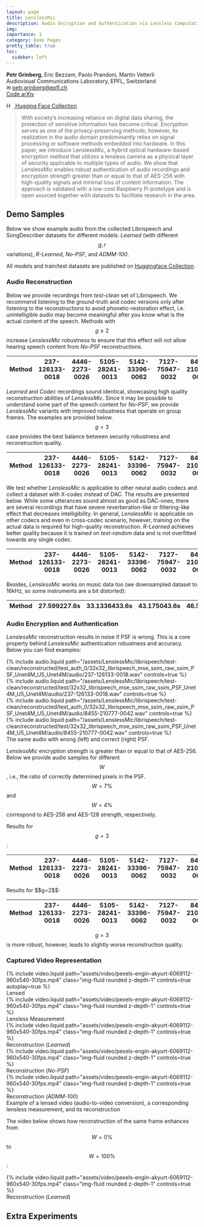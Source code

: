 ```yaml
---
layout: page
title: LenslessMic
description: Audio Encryption and Authentication via Lensless Computational Imaging -- Official Demo Page.
img:
importance: 1
category: Demo Pages
pretty_table: true
toc:
  sidebar: left
---
```


<div class="authors mb-3">
  <strong>Petr Grinberg</strong>,
  Eric Bezzam,
  Paolo Prandoni,
  Martin Vetterli
</div>

<div class="affiliations mb-2">
  Audiovisual Communications Laboratory, EPFL, Switzerland
</div>

<div class="emails mb-4">
  ✉ <a href="mailto:petr.grinberg@epfl.ch">petr.grinberg@epfl.ch</a>
</div>


<div class="d-flex flex-wrap gap-2 my-3">

  <!-- GitHub -->
  <a class="btn btn-dark" href="https://github.com/Blinorot/LenslessMic" target="_blank" rel="noopener">
    <i class="fab fa-github"></i> Code
  </a>

  <!-- arXiv -->
  <a class="btn btn-danger" href="https://arxiv.org/abs/XXXX.XXXXX" target="_blank" rel="noopener">
    <i class="ai ai-arxiv"></i> arXiv
  </a>

  <!-- Hugging Face (custom) -->
  <a class="btn btn-outline-warning d-inline-flex align-items-center"
     href="https://huggingface.co/USER/MODEL" target="_blank" rel="noopener">
    <img src="https://huggingface.co/front/assets/huggingface_logo.svg" alt="HF" style="height:1em; width:auto; margin-right:0.4em;">
    Hugging Face Collection
  </a>

</div>

> With society’s increasing reliance on digital data sharing, the protection of sensitive information has become critical. Encryption serves as one of the privacy-preserving methods; however, its realization in the audio domain predominantly relies on signal processing or software methods embedded into hardware. In this paper, we introduce LenslessMic, a hybrid optical hardware-based encryption method that utilizes a lensless camera as a physical layer of security applicable to multiple types of audio. We show that LenslessMic enables robust authentication of audio recordings and encryption strength greater than or equal to that of AES-256 with high-quality signals and minimal loss of content information. The approach is validated with a low-cost Raspberry Pi prototype and is open sourced together with datasets to facilitate research in the area.

## Demo Samples

Below we show example audio from the collected Librispeech and SongDescriber datasets for different models: *Learned* (with different $$g, r$$ variations), *R-Learned*, *No-PSF*, and *ADMM-100*. 

All models and train/test datasets are published on [Huggingface Collection](TODO).

### Audio Reconstruction
<script>
// Renders a compact audio player; returns HTML for each cell
function audioFormatter(value, row, index) {
  if (!value) return '<span class="text-muted">—</span>';
  // Use a small, consistent size; preload=none keeps the page light
  return `
    <audio controls preload="none" style="width:160px;">
      <source src="${value}" type="audio/mpeg">
      Your browser does not support the audio element.
    </audio>`;
}
</script>

<link rel="stylesheet" href="https://unpkg.com/bootstrap-table@1.22.3/dist/bootstrap-table.min.css">
<script src="https://unpkg.com/bootstrap-table@1.22.3/dist/bootstrap-table.min.js"></script>

Below we provide recordings from *test-clean* set of Librispeech. We recommend listening to the ground-truth and codec versions only after listening to the reconstructions to avoid phonetic-restoration effect, i.e. unintelligible audio may become meaningful after you know what is the actual content of the speech. Methods with $$g \ge 2$$ increase *LenslessMic* robustness to ensure that this effect will not allow hearing speech content from *No-PSF* reconstructions.

<table
  id="audio-table"
  data-toggle="table"
  data-search="false"
  data-pagination="true"
  data-url="{{ '/assets/json/LenslessMic/test_clean_all.json' | relative_url }}"
  data-height="600">
  <thead>
    <tr>
      <th data-field="method" data-sortable="true">Method</th>
      <!-- Each method column uses a formatter to render the audio UI -->
      <th data-field="237-126133-0018"  data-formatter="audioFormatter" data-halign="center" data-align="center">237-126133-0018</th>
      <th data-field="4446-2273-0026"  data-formatter="audioFormatter" data-halign="center" data-align="center">4446-2273-0026</th>
      <th data-field="5105-28241-0013"  data-formatter="audioFormatter" data-halign="center" data-align="center">5105-28241-0013</th>
      <th data-field="5142-33396-0062"  data-formatter="audioFormatter" data-halign="center" data-align="center">5142-33396-0062</th>
      <th data-field="7127-75947-0032"  data-formatter="audioFormatter" data-halign="center" data-align="center">7127-75947-0032</th>
      <th data-field="8455-210777-0042"  data-formatter="audioFormatter" data-halign="center" data-align="center">8455-210777-0042</th>
    </tr>
  </thead>
</table>

*Learned* and *Codec* recordings sound identical, showcasing high quality reconstruction abilities of *LenslessMic*. Since it may be possible to understand some part of the speech content for *No-PSF*, we provide *LenslessMic* variants with improved robustness that operate on group frames. The examples are provided below. $$g=3$$ case provides the best balance between security robustness and reconstruction quality.

<table
  id="audio-table"
  data-toggle="table"
  data-search="false"
  data-pagination="true"
  data-url="{{ '/assets/json/LenslessMic/test_clean_all_group.json' | relative_url }}"
  data-height="760">
  <thead>
    <tr>
      <th data-field="method" data-sortable="true">Method</th>
      <!-- Each method column uses a formatter to render the audio UI -->
      <th data-field="237-126133-0018"  data-formatter="audioFormatter" data-halign="center" data-align="center">237-126133-0018</th>
      <th data-field="4446-2273-0026"  data-formatter="audioFormatter" data-halign="center" data-align="center">4446-2273-0026</th>
      <th data-field="5105-28241-0013"  data-formatter="audioFormatter" data-halign="center" data-align="center">5105-28241-0013</th>
      <th data-field="5142-33396-0062"  data-formatter="audioFormatter" data-halign="center" data-align="center">5142-33396-0062</th>
      <th data-field="7127-75947-0032"  data-formatter="audioFormatter" data-halign="center" data-align="center">7127-75947-0032</th>
      <th data-field="8455-210777-0042"  data-formatter="audioFormatter" data-halign="center" data-align="center">8455-210777-0042</th>
    </tr>
  </thead>
</table>

We test whether *LenslessMic* is applicable to other neural audio codecs and collect a dataset with X-codec instead of DAC. The results are presented below. While some utterances sound almost as good as DAC-ones, there are several recordings that have severe reverberation-like or filtering-like effect that decreases intelligibility. In general, *LenslessMic* is applicable on other codecs and even in cross-codec scenario, however, training on the actual data is required for high-quality reconstruction. *R-Learned* achieves better quality because it is trained on *test-random* data and is not overfitted towards any single codec.

<table
  id="audio-table"
  data-toggle="table"
  data-search="false"
  data-pagination="true"
  data-url="{{ '/assets/json/LenslessMic/test_clean_all_xcodec.json' | relative_url }}"
  data-height="430">
  <thead>
    <tr>
      <th data-field="method" data-sortable="true">Method</th>
      <!-- Each method column uses a formatter to render the audio UI -->
      <th data-field="237-126133-0018"  data-formatter="audioFormatter" data-halign="center" data-align="center">237-126133-0018</th>
      <th data-field="4446-2273-0026"  data-formatter="audioFormatter" data-halign="center" data-align="center">4446-2273-0026</th>
      <th data-field="5105-28241-0013"  data-formatter="audioFormatter" data-halign="center" data-align="center">5105-28241-0013</th>
      <th data-field="5142-33396-0062"  data-formatter="audioFormatter" data-halign="center" data-align="center">5142-33396-0062</th>
      <th data-field="7127-75947-0032"  data-formatter="audioFormatter" data-halign="center" data-align="center">7127-75947-0032</th>
      <th data-field="8455-210777-0042"  data-formatter="audioFormatter" data-halign="center" data-align="center">8455-210777-0042</th>
    </tr>
  </thead>
</table>

Besides, *LenslessMic* works on music data too (we downsampled dataset to 16kHz, so some instruments are a bit distorted):
<table
  id="audio-table"
  data-toggle="table"
  data-search="false"
  data-pagination="true"
  data-url="{{ '/assets/json/LenslessMic/test_clean_all_music.json' | relative_url }}"
  data-height="430">
  <thead>
    <tr>
      <th data-field="method" data-sortable="true">Method</th>
      <!-- Each method column uses a formatter to render the audio UI -->
      <th data-field="27.599227.6s"  data-formatter="audioFormatter" data-halign="center" data-align="center">27.599227.6s</th>
      <th data-field="33.1336433.6s"  data-formatter="audioFormatter" data-halign="center" data-align="center">33.1336433.6s </th>
      <th data-field="43.175043.6s"  data-formatter="audioFormatter" data-halign="center" data-align="center">43.175043.6s</th>
      <th data-field="46.5346.6s"  data-formatter="audioFormatter" data-halign="center" data-align="center">46.5346.6s</th>
      <th data-field="56.76656.6s"  data-formatter="audioFormatter" data-halign="center" data-align="center">56.76656.6s</th>
    </tr>
  </thead>
</table>


### Audio Encryption and Authentication

*LenslessMic* reconstruction results in noise if PSF is wrong. This is a core property behind *LenslessMic* authentication robustness and accuracy. Below you can find examples:

<div class="row mt-3">
    <div class="col-sm mt-3 mt-md-0">
        {% include audio.liquid path="/assets/LenslessMic/librispeech/test-clean/reconstructed/test_auth_0/32x32_librispeech_mse_ssim_raw_ssim_PSF_Unet4M_U5_Unet4M/audio/237-126133-0018.wav" controls=true %}
    </div>
    <div class="col-sm mt-3 mt-md-0">
        {% include audio.liquid path="/assets/LenslessMic/librispeech/test-clean/reconstructed/test/32x32_librispeech_mse_ssim_raw_ssim_PSF_Unet4M_U5_Unet4M/audio/237-126133-0018.wav" controls=true %}
    </div>
</div>
<div class="row mt-3">
    <div class="col-sm mt-3 mt-md-0">
        {% include audio.liquid path="/assets/LenslessMic/librispeech/test-clean/reconstructed/test_auth_0/32x32_librispeech_mse_ssim_raw_ssim_PSF_Unet4M_U5_Unet4M/audio/8455-210777-0042.wav" controls=true %}
    </div>
    <div class="col-sm mt-3 mt-md-0">
        {% include audio.liquid path="/assets/LenslessMic/librispeech/test-clean/reconstructed/test/32x32_librispeech_mse_ssim_raw_ssim_PSF_Unet4M_U5_Unet4M/audio/8455-210777-0042.wav" controls=true %}
    </div>
</div>
<div class="caption">
    The same audio with wrong (left) and correct (right) PSF.
</div>

*LenslessMic* encryption strength is greater than or equal to that of AES-256. Below we provide audio samples for different $$W$$, i.e., the ratio of correctly determined pixels in the PSF. $$W=7\%$$ and $$W=4\%$$ correspond to AES-256 and AES-128 strength, respectively.

Results for $$g=3$$:
<table
  id="audio-table"
  data-toggle="table"
  data-search="false"
  data-pagination="true"
  data-url="{{ '/assets/json/LenslessMic/test_clean_all_psf_error_g_3.json' | relative_url }}"
  data-height="430">
  <thead>
    <tr>
      <th data-field="method" data-sortable="true">Method</th>
      <!-- Each method column uses a formatter to render the audio UI -->
      <th data-field="237-126133-0018"  data-formatter="audioFormatter" data-halign="center" data-align="center">237-126133-0018</th>
      <th data-field="4446-2273-0026"  data-formatter="audioFormatter" data-halign="center" data-align="center">4446-2273-0026</th>
      <th data-field="5105-28241-0013"  data-formatter="audioFormatter" data-halign="center" data-align="center">5105-28241-0013</th>
      <th data-field="5142-33396-0062"  data-formatter="audioFormatter" data-halign="center" data-align="center">5142-33396-0062</th>
      <th data-field="7127-75947-0032"  data-formatter="audioFormatter" data-halign="center" data-align="center">7127-75947-0032</th>
      <th data-field="8455-210777-0042"  data-formatter="audioFormatter" data-halign="center" data-align="center">8455-210777-0042</th>
    </tr>
  </thead>
</table>
Results for $$g=2$$:
<table
  id="audio-table"
  data-toggle="table"
  data-search="false"
  data-pagination="true"
  data-url="{{ '/assets/json/LenslessMic/test_clean_all_psf_error_g_2.json' | relative_url }}"
  data-height="430">
  <thead>
    <tr>
      <th data-field="method" data-sortable="true">Method</th>
      <!-- Each method column uses a formatter to render the audio UI -->
      <th data-field="237-126133-0018"  data-formatter="audioFormatter" data-halign="center" data-align="center">237-126133-0018</th>
      <th data-field="4446-2273-0026"  data-formatter="audioFormatter" data-halign="center" data-align="center">4446-2273-0026</th>
      <th data-field="5105-28241-0013"  data-formatter="audioFormatter" data-halign="center" data-align="center">5105-28241-0013</th>
      <th data-field="5142-33396-0062"  data-formatter="audioFormatter" data-halign="center" data-align="center">5142-33396-0062</th>
      <th data-field="7127-75947-0032"  data-formatter="audioFormatter" data-halign="center" data-align="center">7127-75947-0032</th>
      <th data-field="8455-210777-0042"  data-formatter="audioFormatter" data-halign="center" data-align="center">8455-210777-0042</th>
    </tr>
  </thead>
</table>

$$g=3$$ is more robust, however, leads to slightly worse reconstruction quality.


### Captured Video Representation

<div class="row mt-3">
    <div class="col-sm mt-3 mt-md-0">
        {% include video.liquid path="assets/video/pexels-engin-akyurt-6069112-960x540-30fps.mp4" class="img-fluid rounded z-depth-1" controls=true autoplay=true %}
        <div class="caption">
            Lensed
        </div>
    </div>
    <div class="col-sm mt-3 mt-md-0">
        {% include video.liquid path="assets/video/pexels-engin-akyurt-6069112-960x540-30fps.mp4" class="img-fluid rounded z-depth-1" controls=true %}
        <div class="caption">
            Lensless Measurement
        </div>
    </div>
</div>
<div class="row mt-3">
    <div class="col-sm mt-3 mt-md-0">
        {% include video.liquid path="assets/video/pexels-engin-akyurt-6069112-960x540-30fps.mp4" class="img-fluid rounded z-depth-1" controls=true %}
        <div class="caption">
            Reconstruction (<em>Learned</em>)
        </div>
    </div>
    <div class="col-sm mt-3 mt-md-0">
        {% include video.liquid path="assets/video/pexels-engin-akyurt-6069112-960x540-30fps.mp4" class="img-fluid rounded z-depth-1" controls=true %}
        <div class="caption">
            Reconstruction (<em>No-PSF</em>)
        </div>
    </div>
    <div class="col-sm mt-3 mt-md-0">
        {% include video.liquid path="assets/video/pexels-engin-akyurt-6069112-960x540-30fps.mp4" class="img-fluid rounded z-depth-1" controls=true %}
        <div class="caption">
            Reconstruction (<em>ADMM-100</em>)
        </div>
    </div>
</div>
<div class="caption">
    Example of a lensed video (audio-to-video conversion), a corresponding lensless measurement, and its reconstruction
</div>

The video below shows how reconstruction of the same frame enhances from $$W=0\%$$ to $$W=100\%$$:

<div class="row mt-3">
    <div class="col-sm mt-3 mt-md-0">
        {% include video.liquid path="assets/video/pexels-engin-akyurt-6069112-960x540-30fps.mp4" class="img-fluid rounded z-depth-1" controls=true %}
        <div class="caption">
            Reconstruction (<em>Learned</em>)
        </div>
    </div>
</div>


## Extra Experiments